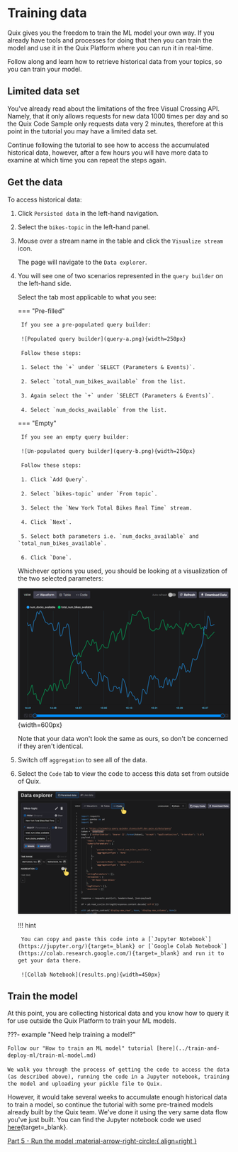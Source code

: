 
# Training data

Quix gives you the freedom to train the ML model your own way. If you already have tools and processes for doing that then you can train the model and use it in the Quix Platform where you can run it in real-time. 

Follow along and learn how to retrieve historical data from your topics, so you can train your model.

## Limited data set

You've already read about the limitations of the free Visual Crossing API. Namely, that it only allows requests for new data  1000 times per day and so the Quix Code Sample only requests data very 2 minutes, therefore at this point in the tutorial you may have a limited data set.

Continue following the tutorial to see how to access the accumulated historical data, however, after a few hours you will have more data to examine at which time you can repeat the steps again.

## Get the data

To access historical data:

1. Click `Persisted data` in the left-hand navigation.

2. Select the `bikes-topic` in the left-hand panel.

3. Mouse over a stream name in the table and click the `Visualize stream` icon.

	The page will navigate to the `Data explorer`.

4. You will see one of two scenarios represented in the `query builder` on the left-hand side. 

	Select the tab most applicable to what you see:

	<div class="grid" markdown>

	=== "Pre-filled"

		If you see a pre-populated query builder:

		![Populated query builder](query-a.png){width=250px}

		Follow these steps:

		1. Select the `+` under `SELECT (Parameters & Events)`.

		2. Select `total_num_bikes_available` from the list.
		
		3. Again select the `+` under `SELECT (Parameters & Events)`.

		4. Select `num_docks_available` from the list.


	=== "Empty"

		If you see an empty query builder:

		![Un-populated query builder](query-b.png){width=250px}

		Follow these steps:

		1. Click `Add Query`.

		2. Select `bikes-topic` under `From topic`.

		3. Select the `New York Total Bikes Real Time` stream.

		4. Click `Next`.

		5. Select both parameters i.e. `num_docks_available` and `total_num_bikes_available`.

		6. Click `Done`.

	</div>

	Whichever options you used, you should be looking at a visualization of the two selected parameters:

	![Data explorer](data-explorer.png){width=600px}

	Note that your data won't look the same as ours, so don't be concerned if they aren't identical.

8. Switch off `aggregation` to see all of the data.

9. Select the `Code` tab to view the code to access this data set from outside of Quix.

	![Data explorer settings](data-explorer-settings.png)

	!!! hint

		You can copy and paste this code into a [`Jupyter Notebook`](https://jupyter.org/){target=_blank} or [`Google Colab Notebook`](https://colab.research.google.com/){target=_blank} and run it to get your data there.

		![Collab Notebook](results.png){width=450px}

## Train the model

At this point, you are collecting historical data and you know how to query it for use outside the Quix Platform to train your ML models.

???- example "Need help training a model?"

	Follow our "How to train an ML model" tutorial [here](../train-and-deploy-ml/train-ml-model.md)

	We walk you through the process of getting the code to access the data (as described above), running the code in a Jupyter notebook, training the model and uploading your pickle file to Quix.

However, it would take several weeks to accumulate enough historical data to train a model, so continue the tutorial with some pre-trained models already built by the Quix team. We've done it using the very same data flow you've just built. You can find the Jupyter notebook code we used [here](https://github.com/quixio/NY-bikes-tutorial/blob/1stversion/notebooks-and-sample-data/04%20-%20Train%20ML%20models.ipynb){target=_blank}.

[Part 5 - Run the model :material-arrow-right-circle:{ align=right }](5-run.md)
